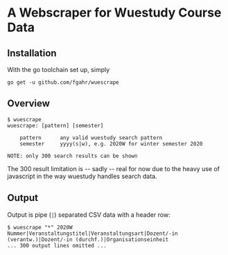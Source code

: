 # A Webscraper for Wuestudy Course Data

## Installation

With the go toolchain set up, simply

```text
go get -u github.com/fgahr/wuescrape
```

## Overview

```text
$ wuescrape
wuescrape: [pattern] [semester]

    pattern      any valid wuestudy search pattern
    semester     yyyy(s|w), e.g. 2020W for winter semester 2020

NOTE: only 300 search results can be shown
```

The 300 result limitation is -- sadly -- real for now due to the heavy use
of javascript in the way wuestudy handles search data.

## Output

Output is pipe (`|`) separated CSV data with a header row:

```text
$ wuescrape "*" 2020W
Nummer|Veranstaltungstitel|Veranstaltungsart|Dozent/-in (verantw.)|Dozent/-in (durchf.)|Organisationseinheit
... 300 output lines omitted ...
```

